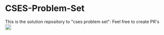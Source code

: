 # CSES-Problem-Set
 This is the solution repository to "cses problem set":
 Feel free to create PR's 
 <code><img height="20" src="https://www.google.com/imgres?imgurl=https%3A%2F%2Fcses.fi%2Flogo.png%3F1&imgrefurl=https%3A%2F%2Fcses.fi%2Fproblemset%2F&tbnid=OeTQ0FHoUj_r4M&vet=12ahUKEwi88s-ipubuAhWbALcAHXwqAAAQMygAegUIARC1AQ..i&docid=ZgEA-OWEf9_9oM&w=400&h=144&q=cses&ved=2ahUKEwi88s-ipubuAhWbALcAHXwqAAAQMygAegUIARC1AQ"></code>
